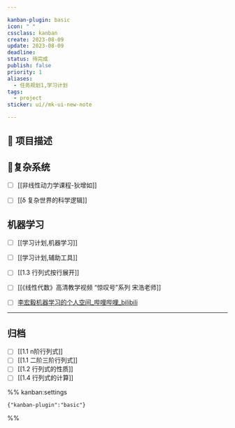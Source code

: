 ```yaml
---

kanban-plugin: basic
icon: " "
cssclass: kanban
create: 2023-08-09
update: 2023-08-09
deadline: 
status: 待完成
publish: false
priority: 1
aliases:
  - 任务规划1,学习计划
tags:
  - project
sticker: ui//mk-ui-new-note

---
```


## 📄 项目描述



## 📅复杂系统

- [ ] [[非线性动力学课程-狄增如]]
- [ ] [[δ 复杂世界的科学逻辑]]


## 机器学习

- [ ] [[学习计划,机器学习]]
- [ ] [[学习计划,辅助工具]]
- [ ] [[1.3 行列式按行展开]]
- [ ] [[《线性代数》高清教学视频 “惊叹号”系列 宋浩老师]]
- [ ] [李宏毅机器学习的个人空间_哔哩哔哩_bilibili](https://space.bilibili.com/3493143823518056?spm_id_from=333.337.0.0)


***

## 归档

- [ ] [[1.1 n阶行列式]]
- [ ] [[1.1 二阶三阶行列式]]
- [ ] [[1.2 行列式的性质]]
- [ ] [[1.4 行列式的计算]]

%% kanban:settings
```
{"kanban-plugin":"basic"}
```
%%